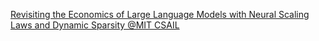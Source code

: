[Revisiting the Economics of Large Language Models with Neural Scaling Laws and Dynamic Sparsity   @MIT CSAIL](https://qi.tc/qi/113201)